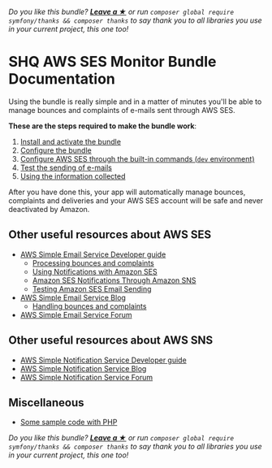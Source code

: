 *Do you like this bundle? [**Leave a &#9733;**](#js-repo-pjax-container) or run `composer global require symfony/thanks && composer thanks` to say thank you to all libraries you use in your current project, this one too!*

SHQ AWS SES Monitor Bundle Documentation
========================================

Using the bundle is really simple and in a matter of minutes you'll be able to manage bounces and complaints of e-mails sent through AWS SES.

**These are the steps required to make the bundle work**:

1. [Install and activate the bundle](Installation.md)
2. [Configure the bundle](Configuration.md)
3. [Configure AWS SES through the built-in commands (`dev` environment)](Integration-dev.md)
4. [Test the sending of e-mails](Test.md)
5. [Using the information collected](Using.md)

After you have done this, your app will automatically manage bounces, complaints and deliveries and your AWS SES account will be safe and never deactivated by Amazon.

Other useful resources about AWS SES
------------------------------------

- [AWS Simple Email Service Developer guide](http://docs.aws.amazon.com/ses/latest/DeveloperGuide/Welcome.html)
  - [Processing bounces and complaints](http://docs.aws.amazon.com/ses/latest/DeveloperGuide/best-practices-bounces-complaints.html)
  - [Using Notifications with Amazon SES](http://docs.aws.amazon.com/ses/latest/DeveloperGuide/notifications.html)
  - [Amazon SES Notifications Through Amazon SNS](http://docs.aws.amazon.com/ses/latest/DeveloperGuide/notifications-via-sns.html)
  - [Testing Amazon SES Email Sending](http://docs.aws.amazon.com/ses/latest/DeveloperGuide/mailbox-simulator.html)
- [AWS Simple Email Service Blog](http://sesblog.amazon.com/)
  - [Handling bounces and complaints](http://sesblog.amazon.com/post/TxJE1JNZ6T9JXK/-Handling-span-class-matches-Bounces-span-and-Complaints.pdf)
- [AWS Simple Email Service Forum](https://forums.aws.amazon.com/forum.jspa?forumID=90)

Other useful resources about AWS SNS
------------------------------------

- [AWS Simple Notification Service Developer guide](http://docs.aws.amazon.com/sns/latest/dg/welcome.html)
- [AWS Simple Notification Service Blog](https://aws.amazon.com/it/blogs/aws/category/amazon-sns/)
- [AWS Simple Notification Service Forum](https://forums.aws.amazon.com/forum.jspa?forumID=72)

Miscellaneous
-------------

- [Some sample code with PHP](https://forums.aws.amazon.com/message.jspa?messageID=202798#202798)

*Do you like this bundle? [**Leave a &#9733;**](#js-repo-pjax-container) or run `composer global require symfony/thanks && composer thanks` to say thank you to all libraries you use in your current project, this one too!*
